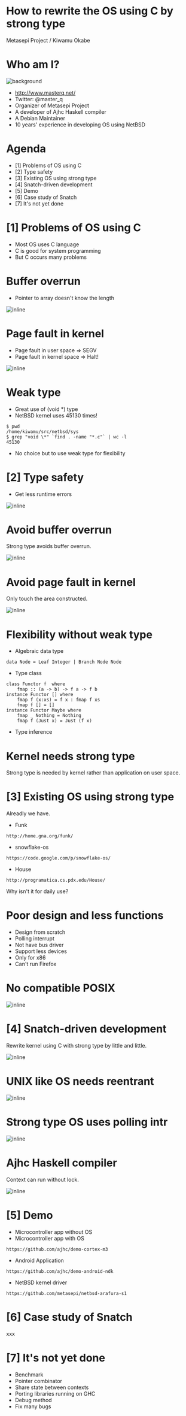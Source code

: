 # How to rewrite the OS using C by strong type

Metasepi Project / Kiwamu Okabe

# Who am I?
![background](img/enjoy.png)

* http://www.masterq.net/
* Twitter: @master_q
* Organizer of Metasepi Project
* A developer of Ajhc Haskell compiler
* A Debian Maintainer
* 10 years' experience in developing OS using NetBSD

# Agenda

* [1] Problems of OS using C
* [2] Type safety
* [3] Existing OS using strong type
* [4] Snatch-driven development
* [5] Demo
* [6] Case study of Snatch
* [7] It's not yet done

# [1] Problems of OS using C

* Most OS uses C language
* C is good for system programming
* But C occurs many problems

# Buffer overrun

* Pointer to array doesn't know the length

![inline](draw/buffer_overrun.png)

# Page fault in kernel

* Page fault in user space => SEGV
* Page fault in kernel space => Halt!

![inline](draw/page_fault.png)

# Weak type

* Great use of (void *) type
* NetBSD kernel uses 45130 times!

~~~
$ pwd
/home/kiwamu/src/netbsd/sys
$ grep "void \*" `find . -name "*.c"` | wc -l
45130
~~~

* No choice but to use weak type for flexibility

# [2] Type safety

* Get less runtime errors

![inline](draw/2013-01-18-few_error.png)

# Avoid buffer overrun

Strong type avoids buffer overrun.

![inline](draw/avoid_buffer_overrun.png)

# Avoid page fault in kernel

Only touch the area constructed.

![inline](draw/avoid_page_fault.png)

# Flexibility without weak type

* Algebraic data type

~~~ {.haskell}
data Node = Leaf Integer | Branch Node Node
~~~

* Type class

~~~ { .haskell }
class Functor f  where
    fmap :: (a -> b) -> f a -> f b
instance Functor [] where
    fmap f (x:xs) = f x : fmap f xs
    fmap f [] = []
instance Functor Maybe where
    fmap _ Nothing = Nothing
    fmap f (Just x) = Just (f x)
~~~

* Type inference

# Kernel needs strong type

Strong type is needed by kernel rather than application on user space.

# [3] Existing OS using strong type

Alreadly we have.

* Funk

~~~
http://home.gna.org/funk/
~~~

* snowflake-os

~~~
https://code.google.com/p/snowflake-os/
~~~

* House

~~~
http://programatica.cs.pdx.edu/House/
~~~

Why isn't it for daily use?

# Poor design and less functions

* Design from scratch
* Polling interrupt
* Not have bus driver
* Support less devices
* Only for x86
* Can't run Firefox

# No compatible POSIX

![inline](draw/need_unixlike_kern.png)

# [4] Snatch-driven development

Rewrite kernel using C with strong type by little and little.

![inline](draw/2012-12-27-arafura_design.png)

# UNIX like OS needs reentrant

![inline](draw/need_reentrant.png)

# Strong type OS uses polling intr

![inline](draw/polling_intr.png)

# Ajhc Haskell compiler

Context can run without lock.

![inline](draw/arenalife.png)

# [5] Demo

* Microcontroller app without OS
* Microcontroller app with OS

~~~
https://github.com/ajhc/demo-cortex-m3
~~~

* Android Application

~~~
https://github.com/ajhc/demo-android-ndk
~~~

* NetBSD kernel driver

~~~
https://github.com/metasepi/netbsd-arafura-s1
~~~

# [6] Case study of Snatch

xxx

# [7] It's not yet done

* Benchmark
* Pointer combinator
* Share state between contexts
* Porting libraries running on GHC
* Debug method
* Fix many bugs
